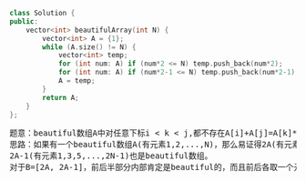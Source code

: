 ```CPP
class Solution {
public:
    vector<int> beautifulArray(int N) {
        vector<int> A = {1};
        while (A.size() != N) {
            vector<int> temp;
            for (int num: A) if (num*2 <= N) temp.push_back(num*2);
            for (int num: A) if (num*2-1 <= N) temp.push_back(num*2-1);
            A = temp;
        }
        return A;
    }
};
```
<pre>
题意：beautiful数组A中对任意下标i < k < j,都不存在A[i]+A[j]=A[k]*2。给1,2,...,N,用他们构造出来。
思路：如果有一个beautiful数组A(有元素1,2,...,N)，那么易证得2A(有元素2,4,6,...,2N)也是beautiful数组，
2A-1(有元素1,3,5,...,2N-1)也是beautiful数组。
对于B=[2A, 2A-1]，前后半部分内部肯定是beautiful的，而且前后各取一个元素出来相加是奇数，所以B肯定也是beautiful的。
</pre>
